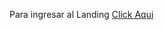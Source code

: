 <p>Para ingresar al Landing <a href="https://sebastiancerpa.github.io/nintendo.github.io/">Click Aqui</a></p>
